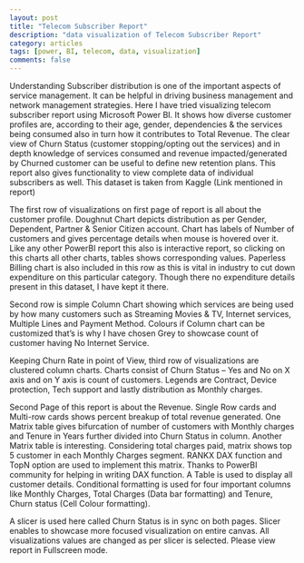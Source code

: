 ```yaml
---
layout: post
title: "Telecom Subscriber Report"
description: "data visualization of Telecom Subscriber Report"
category: articles
tags: [power, BI, telecom, data, visualization]
comments: false
---
```



Understanding Subscriber distribution is one of the important aspects of service management. It can be helpful in driving business management and network management strategies. Here I have tried visualizing telecom subscriber report using Microsoft Power BI. It shows how diverse customer profiles are, according to their age, gender, dependencies & the services being consumed also in turn how it contributes to Total Revenue. The clear view of Churn Status (customer stopping/opting out the services) and in depth knowledge of services consumed and revenue impacted/generated by Churned customer can be useful to define new retention plans. This report also gives functionality to view complete data of individual subscribers as well. This dataset is taken from Kaggle (Link mentioned in report)

The first row of visualizations on first page of report is all about the customer profile. Doughnut Chart depicts distribution as per Gender, Dependent, Partner & Senior Citizen account. Chart has labels of Number of customers and gives percentage details when mouse is hovered over it. Like any other PowerBI report this also is interactive report, so clicking on this charts all other charts, tables shows corresponding values. Paperless Billing chart is also included in this row as this is vital in industry to cut down expenditure on this particular category. Though there no expenditure details present in this dataset, I have kept it there.


Second row is simple Column Chart showing which services are being used by how many customers such as Streaming Movies & TV, Internet services, Multiple Lines and Payment Method. Colours if Column chart can be customized that’s is why I have chosen Grey to showcase count of customer having No Internet Service.


Keeping Churn Rate in point of View, third row of visualizations are clustered column charts. Charts consist of Churn Status – Yes and No on X axis and on Y axis is count of customers. Legends are Contract, Device protection, Tech support and lastly distribution as Monthly charges.

Second Page of this report is about the Revenue. Single Row cards and Multi-row cards shows percent breakup of total revenue generated. One Matrix table gives bifurcation of number of customers with Monthly charges and Tenure in Years further divided into Churn Status in column. Another Matrix table is interesting. Considering total charges paid, matrix shows top 5 customer in each Monthly Charges segment. RANKX DAX function and TopN option are used to implement this matrix. Thanks to PowerBI community for helping in writing DAX function. A Table is used to display all customer details. Conditional formatting is used for four important columns like Monthly Charges, Total Charges (Data bar formatting) and Tenure, Churn status (Cell Colour formatting).

A slicer is used here called Churn Status is in sync on both pages. Slicer enables to showcase more focused visualization on entire canvas. All visualizations values are changed as per slicer is selected. Please view report in Fullscreen mode.


